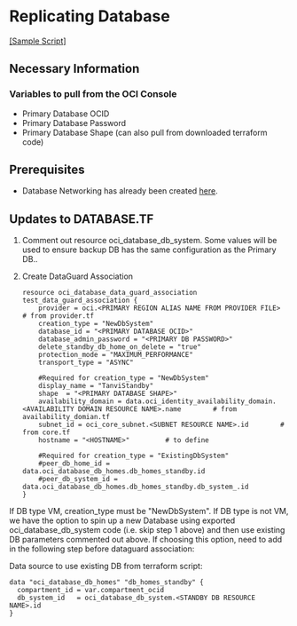 # Replicating Database

[[Sample Script]](../../examples/basic_script/database.tf)

## Necessary Information

### Variables to pull from the OCI Console
             
- Primary Database OCID
- Primary Database Password
- Primary Database Shape (can also pull from downloaded terraform code)

## Prerequisites 

- Database Networking has already been created [here](/docs/network/replicating_network.md#updates-for-database--remote-peering-connection).

## Updates to DATABASE.TF

1. Comment out resource oci_database_db_system. Some values will be used to ensure backup DB has the same configuration as the Primary DB..

2. Create DataGuard Association
    ```
    resource oci_database_data_guard_association test_data_guard_association {
        provider = oci.<PRIMARY REGION ALIAS NAME FROM PROVIDER FILE>       # from provider.tf
        creation_type = "NewDbSystem" 
        database_id = "<PRIMARY DATABASE OCID>"
        database_admin_password = "<PRIMARY DB PASSWORD>"
        delete_standby_db_home_on_delete = "true"
        protection_mode = "MAXIMUM_PERFORMANCE"
        transport_type = "ASYNC"

        #Required for creation_type = "NewDbSystem"
        display_name = "TanviStandby"
        shape  = "<PRIMARY DATABASE SHAPE>"
        availability_domain = data.oci_identity_availability_domain.<AVAILABILITY DOMAIN RESOURCE NAME>.name        # from availability_domian.tf
        subnet_id = oci_core_subnet.<SUBNET RESOURCE NAME>.id        # from core.tf
        hostname = "<HOSTNAME>"         # to define

        #Required for creation_type = "ExistingDbSystem"
        #peer_db_home_id = data.oci_database_db_homes.db_homes_standby.id
        #peer_db_system_id = data.oci_database_db_homes.db_homes_standby.db_system_.id
    }
    ```

If DB type VM, creation_type must be "NewDbSystem". If DB type is not VM, we have the option to spin up a new Database using exported oci_database_db_system code (i.e. skip step 1 above) and then use existing DB parameters commented out above. If choosing this option, need to add in the following step before dataguard association:

Data source to use existing DB from terraform script:
```
data "oci_database_db_homes" "db_homes_standby" {
  compartment_id = var.compartment_ocid
  db_system_id   = oci_database_db_system.<STANDBY DB RESOURCE NAME>.id
}
```
